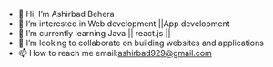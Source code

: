 - 👋 Hi, I’m Ashirbad Behera
- 👀 I’m interested in Web development ||App development 
- 🌱 I’m currently learning Java || react.js ||
- 💞️ I’m looking to collaborate on building websites and applications
- 📫 How to reach me email:ashirbad929@gmail.com

<!---
Ashirbad929/Ashirbad929 is a ✨ special ✨ repository because its `README.md` (this file) appears on your GitHub profile.
You can click the Preview link to take a look at your changes.
--->

